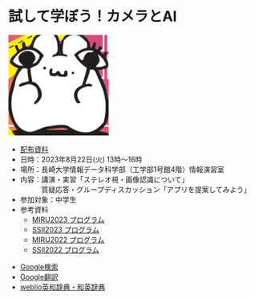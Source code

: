 # 試して学ぼう！カメラとAI
<img src="fletCVPR/icon/camera_ai_icon.png" width="200" />

- [配布資料](./CameraAI20230822prt.pdf)
- 日時：2023年8月22日(火) 13時～16時
- 場所：長崎大学情報データ科学部（工学部1号館4階）情報演習室
- 内容：講演・実習「ステレオ視・画像認識について」  
  　　　質疑応答・グループディスカッション「アプリを提案してみよう」
- 参加対象：中学生
- 参考資料
  - [MIRU2023 プログラム](http://cvim.ipsj.or.jp/MIRU2023/program/)
  - [SSII2023 プログラム](https://ssii.jp/ssii/files/2023/SSII2023_ProgramGuide.pdf)
  - [MIRU2022 プログラム](https://sites.google.com/view/miru2022/program)
  - [SSII2022 プログラム](https://ssii.jp/ssii/files/2022/SSII2022_ProgramGuide.pdf)
<!--  - How we teach computers to understand pictures
    - [TED](https://www.ted.com/talks/fei_fei_li_how_we_re_teaching_computers_to_understand_pictures?language=se&subtitle=ja)
    - [YouTube](https://youtu.be/40riCqvRoMs) -->
- [Google検索](https://www.google.com/?hl=ja)
- [Google翻訳](https://translate.google.co.jp/?hl=ja)
- [weblio英和辞典・和英辞典](https://ejje.weblio.jp/)
